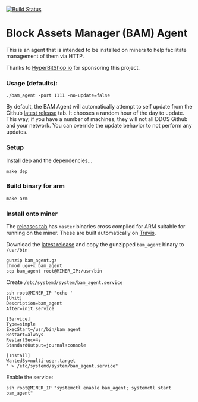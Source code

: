 [![Build Status](https://travis-ci.org/blockassets/bam_agent.svg?branch=master)](https://travis-ci.org/blockassets/bam_agent)

# Block Assets Manager (BAM) Agent

This is an agent that is intended to be installed on miners to help facilitate management of them via HTTP.

Thanks to [HyperBitShop.io](https://hyperbitshop.io) for sponsoring this project.

### Usage (defaults):

``
./bam_agent -port 1111 -no-update=false
``

By default, the BAM Agent will automatically attempt to self update from the Github [latest release](https://github.com/blockassets/bam_agent/releases) tab. It chooses a random hour of the day to update. This way, if you have a number of machines, they will not all DDOS Github and your network. You can override the update behavior to not perform any updates.

### Setup

Install [dep](https://github.com/golang/dep) and the dependencies...

`make dep`

### Build binary for arm

`make arm`

### Install onto miner

The [releases tab](https://github.com/blockassets/bam_agent/releases) has `master` binaries cross compiled for ARM suitable for running on the miner. These are built automatically on [Travis](https://travis-ci.org/blockassets/bam_agent).

Download the [latest release](https://github.com/blockassets/bam_agent/releases) and copy the gunzipped `bam_agent` binary to `/usr/bin`

```
gunzip bam_agent.gz
chmod ugo+x bam_agent
scp bam_agent root@MINER_IP:/usr/bin
```

Create `/etc/systemd/system/bam_agent.service`

```
ssh root@MINER_IP "echo '
[Unit]
Description=bam_agent
After=init.service

[Service]
Type=simple
ExecStart=/usr/bin/bam_agent
Restart=always
RestartSec=4s
StandardOutput=journal+console

[Install]
WantedBy=multi-user.target
' > /etc/systemd/system/bam_agent.service"
```

Enable the service:

```
ssh root@MINER_IP "systemctl enable bam_agent; systemctl start bam_agent"
```
